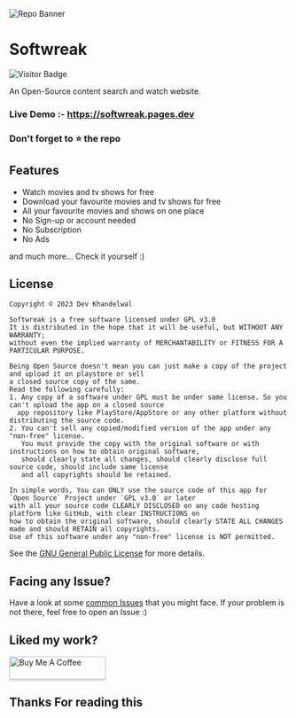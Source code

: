![Repo Banner](https://github.com/khandelwaldev/softwreak/blob/main/images/Screenshot%20(27).png)

# Softwreak

![Visitor Badge](https://visitor-badge.feriirawann.repl.co?username=khandelwaldev&repo=SoftWreak&label=Total%20Views&style=for-the-badge&color=%23457BFF&contentType=svg)

An Open-Source content search and watch website.

### Live Demo :- https://softwreak.pages.dev

### Don't forget to :star: the repo

## Features

- Watch movies and tv shows for free  
- Download your favourite movies and tv shows for free
- All your favourite movies and shows on one place
- No Sign-up or account needed
- No Subscription
- No Ads

and much more...
Check it yourself :)

## License

```
Copyright © 2023 Dev Khandelwal

Softwreak is a free software licensed under GPL v3.0
It is distributed in the hope that it will be useful, but WITHOUT ANY WARRANTY;
without even the implied warranty of MERCHANTABILITY or FITNESS FOR A PARTICULAR PURPOSE.
```

```
Being Open Source doesn't mean you can just make a copy of the project and upload it on playstore or sell
a closed source copy of the same.
Read the following carefully:
1. Any copy of a software under GPL must be under same license. So you can't upload the app on a closed source
  app repository like PlayStore/AppStore or any other platform without distributing the source code.
2. You can't sell any copied/modified version of the app under any "non-free" license.
   You must provide the copy with the original software or with instructions on how to obtain original software,
   should clearly state all changes, should clearly disclose full source code, should include same license
   and all copyrights should be retained.

In simple words, You can ONLY use the source code of this app for `Open Source` Project under `GPL v3.0` or later
with all your source code CLEARLY DISCLOSED on any code hosting platform like GitHub, with clear INSTRUCTIONS on
how to obtain the original software, should clearly STATE ALL CHANGES made and should RETAIN all copyrights.
Use of this software under any "non-free" license is NOT permitted.
```

See the [GNU General Public License](https://github.com/khandelwaldev/SoftWreak/blob/main/LICENSE) for more details.

## Facing any Issue?

Have a look at some [common Issues](https://github.com/khandelwaldev/SoftWreak/wiki/Common-Issues) that you might face. If your problem is not there, feel free to open an Issue :)

## Liked my work?

<a href="https://www.buymeacoffee.com/devkhandelwal" target="_blank"><img src="https://www.buymeacoffee.com/assets/img/custom_images/orange_img.png" alt="Buy Me A Coffee" style="height: 41px !important;width: 174px !important;box-shadow: 0px 3px 2px 0px rgba(190, 190, 190, 0.5) !important;-webkit-box-shadow: 0px 3px 2px 0px rgba(190, 190, 190, 0.5) !important;" ></a>

## Thanks For reading this
